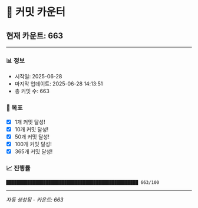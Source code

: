 # 🔢 커밋 카운터

## 현재 카운트: 663

---

### 📊 정보
- 시작일: 2025-06-28
- 마지막 업데이트: 2025-06-28 14:13:51
- 총 커밋 수: 663

### 🎯 목표
- [x] 1개 커밋 달성!
- [x] 10개 커밋 달성!
- [x] 50개 커밋 달성!
- [x] 100개 커밋 달성!
- [x] 365개 커밋 달성!

### 📈 진행률
```
██████████████████████████████████████████████████ 663/100
```

---
*자동 생성됨 - 카운트: 663*
